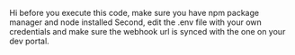 Hi before you execute this code, make sure you have npm package manager and node installed
Second, edit the .env file with your own credentials and make sure the webhook url is synced with the one on your dev portal.

